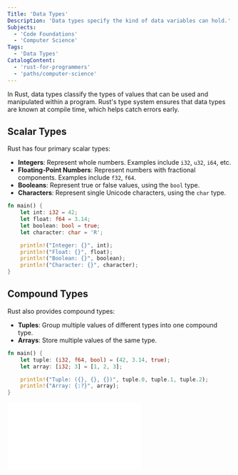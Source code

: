 ```yaml
---
Title: 'Data Types'
Description: 'Data types specify the kind of data variables can hold.'
Subjects:
  - 'Code Foundations'
  - 'Computer Science'
Tags:
  - 'Data Types'
CatalogContent:
  - 'rust-for-programmers'
  - 'paths/computer-science'
---
```


In Rust, data types classify the types of values that can be used and manipulated within a program. Rust's type system ensures that data types are known at compile time, which helps catch errors early.

## Scalar Types

Rust has four primary scalar types:
- **Integers**: Represent whole numbers. Examples include `i32`, `u32`, `i64`, etc.
- **Floating-Point Numbers**: Represent numbers with fractional components. Examples include `f32`, `f64`.
- **Booleans**: Represent true or false values, using the `bool` type.
- **Characters**: Represent single Unicode characters, using the `char` type.

```rust
fn main() {
    let int: i32 = 42;
    let float: f64 = 3.14;
    let boolean: bool = true;
    let character: char = 'R';

    println!("Integer: {}", int);
    println!("Float: {}", float);
    println!("Boolean: {}", boolean);
    println!("Character: {}", character);
}
```

## Compound Types

Rust also provides compound types:
- **Tuples**: Group multiple values of different types into one compound type.
- **Arrays**: Store multiple values of the same type.

```rust
fn main() {
    let tuple: (i32, f64, bool) = (42, 3.14, true);
    let array: [i32; 3] = [1, 2, 3];

    println!("Tuple: ({}, {}, {})", tuple.0, tuple.1, tuple.2);
    println!("Array: {:?}", array);
}
```

![Rust Data Types](../../../media/data-types.md)

